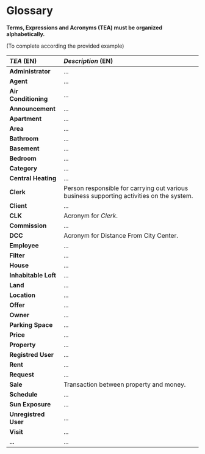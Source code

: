 # Glossary

**Terms, Expressions and Acronyms (TEA) must be organized alphabetically.**

(To complete according the provided example)

| **_TEA_** (EN) 	| **_Description_** (EN)                                                                     |                                       
|:------------------|:-------------------------------------------------------------------------------------------|
| **Administrator**	| ...																					 	 |
| **Agent** 		| ...																						 |
| **Air Conditioning** | ...																					 |
| **Announcement**  | ...																						 |
| **Apartment**		| ...																						 |
| **Area**			| ...																						 |
| **Bathroom**		| ...																						 |
| **Basement**		| ...																						 |
| **Bedroom**		| ...																						 |
| **Category**		| ...																						 |
| **Central Heating** | ...																				 		 |
| **Clerk**      	| Person responsible for carrying out various business supporting activities on the system.  |
| **Client**		| ...																						 |
| **CLK**       	| Acronym for _Clerk_.                                                                       |
| **Commission**	| ...																						 |
| **DCC**			| Acronym for Distance From City Center.													 |
| **Employee** 		| ...																						 |
| **Filter**		| ...																						 |
| **House**			| ...																						 |
| **Inhabitable Loft** | ...																					 |
| **Land**			| ...																						 |
| **Location**		| ...																						 |
| **Offer**			| ...																						 |
| **Owner**      	| ...                                                             							 |
| **Parking Space** | ...																						 |
| **Price**			| ...																						 |
| **Property**   	| ...                                                 										 |
| **Registred User**| ...                                          										   		 |
| **Rent** 			| ...																						 |
| **Request** 		| ...																						 |
| **Sale**       	| Transaction between property and money.                 	                                 |
| **Schedule**		| ...																						 |
| **Sun Exposure**	| ...																						 |
| **Unregistred User** | ...                                          											 |
| **Visit**			| ...																						 |
| **...**        	| ...                                                                                        |
